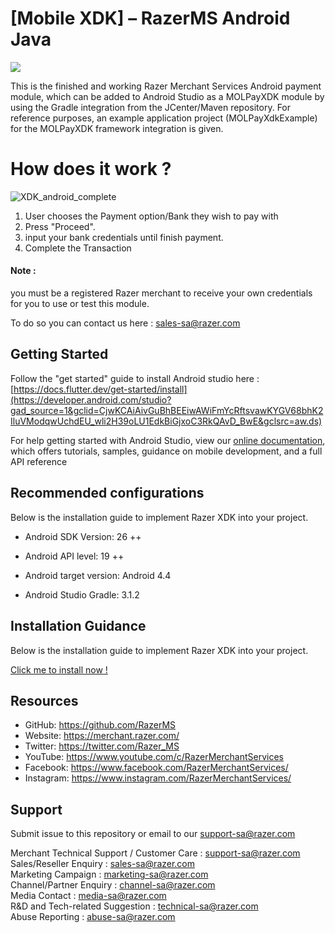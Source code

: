 
# [Mobile XDK] – RazerMS Android Java

<img src="https://user-images.githubusercontent.com/38641542/74424311-a9d64000-4e8c-11ea-8d80-d811cfe66972.jpg">

This is the finished and working Razer Merchant Services Android payment module, which can be added to Android Studio as a MOLPayXDK module by using the Gradle integration from the JCenter/Maven repository. For reference purposes, an example application project (MOLPayXdkExample) for the MOLPayXDK framework integration is given.

# How does it work ?

![XDK_android_complete](https://github.com/Naloff67/Mobile-XDK-RazerMS_Android_Library/assets/89504625/7be06fc3-6264-44e9-ad46-6b1af41f768b)

1. User chooses the Payment option/Bank they wish to pay with
2. Press "Proceed".
3. input your bank credentials until finish payment.
4. Complete the Transaction

#### Note :

you must be a registered Razer merchant to receive your own credentials for you to use or test this module.

To do so you can contact us here : sales-sa@razer.com



## Getting Started

Follow the "get started" guide to install Android studio here : [https://docs.flutter.dev/get-started/install](https://developer.android.com/studio?gad_source=1&gclid=CjwKCAiAivGuBhBEEiwAWiFmYcRftsvawKYGV68bhK2IluVModqwUchdEU_wli2H39oLU1EdkBiGjxoC3RkQAvD_BwE&gclsrc=aw.ds)

For help getting started with Android Studio, view our [online documentation](https://developer.android.com/studio/intro), which offers tutorials, samples, guidance on mobile development, and a full API reference

## Recommended configurations

Below is the installation guide to implement Razer XDK into your project.


- Android SDK Version: 26 ++
    
- Android API level: 19 ++
    
- Android target version: Android 4.4
    
- Android Studio Gradle: 3.1.2
    

## Installation Guidance

Below is the installation guide to implement Razer XDK into your project.

[Click me to install now !](https://github.com/Naloff67/Mobile-XDK-RazerMS_Android_Studio/wiki/Installation-Guide)


## Resources

- GitHub:     https://github.com/RazerMS
- Website:    https://merchant.razer.com/
- Twitter:    https://twitter.com/Razer_MS
- YouTube:    https://www.youtube.com/c/RazerMerchantServices
- Facebook:   https://www.facebook.com/RazerMerchantServices/
- Instagram:  https://www.instagram.com/RazerMerchantServices/


## Support

Submit issue to this repository or email to our support-sa@razer.com

Merchant Technical Support / Customer Care : support-sa@razer.com<br>
Sales/Reseller Enquiry : sales-sa@razer.com<br>
Marketing Campaign : marketing-sa@razer.com<br>
Channel/Partner Enquiry : channel-sa@razer.com<br>
Media Contact : media-sa@razer.com<br>
R&D and Tech-related Suggestion : technical-sa@razer.com<br>
Abuse Reporting : abuse-sa@razer.com
